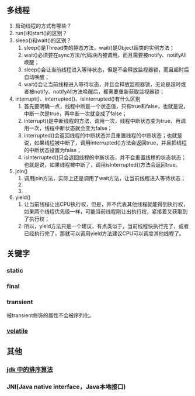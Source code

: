 ## 多线程

1. 启动线程的方式有哪些？
2. run()和start()的区别？
3. sleep()和wait()的区别？
   1. sleep()是Thread类的静态方法，wait()是Object超类的实例方法；
   2. wait()必须要在sync方法/代码块内被调用，而且需要被notify、notifyAll唤醒；
   3. sleep()会让当前线程进入等待状态，但是不会释放监视器锁，而且超时后自动唤醒；
   4. wait()会让当前线程进入等待状态，并且会释放监视器锁，无论是超时或者被notify、notifyAll方法唤醒后，都需要重新获取监视器锁；
4. interrupt()、interrupted()、isInterrupted()有什么区别
   1. 首先要明确一点，线程中断是一个状态值，只有true和false，也就是说，中断一次是true，再中断一次就变成了false；
   2. interrupt()是中断线程的方法，调用一次，线程中断状态变为true，再调用一次，线程中断状态就会变为false；
   3. interrupted()会返回线程的中断状态并且重置线程的中断状态；也就是说，如果线程被中断了，调用interrupted()方法会返回true，并且把线程的中断状态设置为false；
   4. isInterrupted()只会返回线程的中断状态，并不会重置线程的状态状态；也就是说，如果线程被中断了，调用isInterrupted()方法会返回true。
5. join()
   1. 调用join方法，实际上还是调用了wait方法，让当前线程进入等待状态；
   2. 
   3. 
6. yield()
   1. 让当前线程让出CPU执行权，但是，并不代表其他线程就能得到执行权，如果两个线程优先级一样，可能当前线程刚让出执行权，紧接着又获取到了执行权；
   2. 所以，yield方法只是一个建议，有点类似于，当前线程快执行完了，或者已经执行完了，那就可以调用yield方法建议CPU可以调度其他线程了。

## 关键字

### static

### final

### transient

被transient修饰的属性不会被序列化。

### [volatile](./volatile.md)

## 其他

### [jdk 中的排序算法](./jdk-sort.md)

### JNI(Java native interface，Java本地接口)
